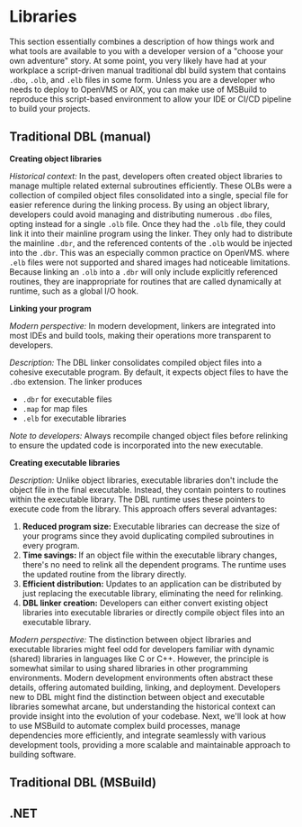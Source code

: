 # Libraries
This section essentially combines a description of how things work and what tools are available to you with a developer version of a "choose your own adventure" story. At some point, you very likely have had at your workplace a script-driven manual traditional dbl build system that contains `.dbo`, `.olb`, and `.elb` files in some form. Unless you are a developer who needs to deploy to OpenVMS or AIX, you can make use of MSBuild to reproduce this script-based environment to allow your IDE or CI/CD pipeline to build your projects.

## Traditional DBL (manual)

**Creating object libraries**

*Historical context:* In the past, developers often created object libraries to manage multiple related external subroutines efficiently. These OLBs were a collection of compiled object files consolidated into a single, special file for easier reference during the linking process. By using an object library, developers could avoid managing and distributing numerous `.dbo` files, opting instead for a single `.olb` file. Once they had the `.olb` file, they could link it into their mainline program using the linker. They only had to distribute the mainline `.dbr`, and the referenced contents of the `.olb` would be injected into the `.dbr`. This was an especially common practice on OpenVMS. where `.elb` files were not supported and shared images had noticeable limitations. Because linking an `.olb` into a `.dbr` will only include explicitly referenced routines, they are inappropriate for routines that are called dynamically at runtime, such as a global I/O hook.

**Linking your program**

*Modern perspective:* In modern development, linkers are integrated into most IDEs and build tools, making their operations more transparent to developers.

*Description:* The DBL linker consolidates compiled object files into a cohesive executable program. By default, it expects object files to have the `.dbo` extension. The linker produces

-   `.dbr` for executable files
-   `.map` for map files
-   `.elb` for executable libraries

*Note to developers:* Always recompile changed object files before relinking to ensure the updated code is incorporated into the new executable.

**Creating executable libraries**

*Description:* Unlike object libraries, executable libraries don't include the object file in the final executable. Instead, they contain pointers to routines within the executable library. The DBL runtime uses these pointers to execute code from the library. This approach offers several advantages:

1.  **Reduced program size:** Executable libraries can decrease the size of your programs since they avoid duplicating compiled subroutines in every program.
2.  **Time savings:** If an object file within the executable library changes, there's no need to relink all the dependent programs. The runtime uses the updated routine from the library directly.
3.  **Efficient distribution:** Updates to an application can be distributed by just replacing the executable library, eliminating the need for relinking.
4.  **DBL linker creation:** Developers can either convert existing object libraries into executable libraries or directly compile object files into an executable library.

*Modern perspective:* The distinction between object libraries and executable libraries might feel odd for developers familiar with dynamic (shared) libraries in languages like C or C++. However, the principle is somewhat similar to using shared libraries in other programming environments. Modern development environments often abstract these details, offering automated building, linking, and deployment. Developers new to DBL might find the distinction between object and executable libraries somewhat arcane, but understanding the historical context can provide insight into the evolution of your codebase. Next, we'll look at how to use MSBuild to automate complex build processes, manage dependencies more efficiently, and integrate seamlessly with various development tools, providing a more scalable and maintainable approach to building software.

## Traditional DBL (MSBuild)
## .NET
